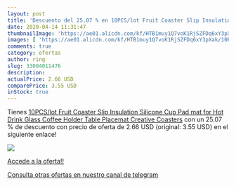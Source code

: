 ```yaml
---
layout: post
title: 'Descuento del 25.07 % en 10PCS/lot Fruit Coaster Slip Insulation '
date: 2020-04-14 11:31:47
thumbnailImage: 'https://ae01.alicdn.com/kf/HTB1muy1Q7voK1RjSZFDq6xY3pXak/10PCS-lot-Fruit-Coaster-Slip-Insulation-Silicone-Cup-Pad-mat-for-Hot-Drink-Glass-Coffee-Holder.jpg_350x350._SL200_.jpg'
images: [ 'https://ae01.alicdn.com/kf/HTB1muy1Q7voK1RjSZFDq6xY3pXak/10PCS-lot-Fruit-Coaster-Slip-Insulation-Silicone-Cup-Pad-mat-for-Hot-Drink-Glass-Coffee-Holder.jpg_350x350._SL200_.jpg' ]
comments: true
category: ofertas
author: ring
slug: 33004011476
description:
actualPrice: 2.66 USD
comparePrice: 3.55 USD
inStock: true
---
```


Tienes [10PCS/lot Fruit Coaster Slip Insulation Silicone Cup Pad mat for Hot Drink Glass Coffee Holder Table Placemat Creative Coasters](https://www.amazon.com/dp/33004011476/?tag=redken08-20) con un 25.07 % de descuento con precio de oferta de 2.66 USD (original: 3.55 USD) en el siguiente enlace!

[![](https://ae01.alicdn.com/kf/HTB1muy1Q7voK1RjSZFDq6xY3pXak/10PCS-lot-Fruit-Coaster-Slip-Insulation-Silicone-Cup-Pad-mat-for-Hot-Drink-Glass-Coffee-Holder.jpg_350x350._SL200_.jpg)](https://www.amazon.com/dp/33004011476/?tag=redken08-20)

[Accede a la oferta!!](https://www.amazon.com/dp/33004011476/?tag=redken08-20)

[Consulta otras ofertas en nuestro canal de telegram](https://t.me/s/ofertas25)
